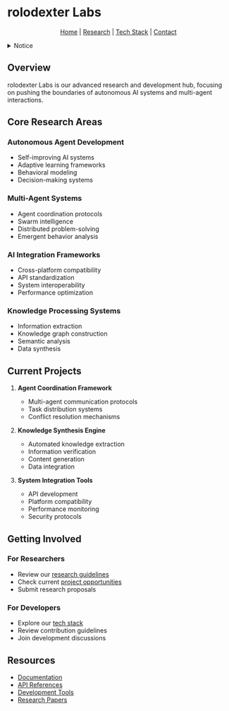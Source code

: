 # rolodexter Labs

<p align="center">
  <a href="../../README.md">Home</a> | <a href="../../research/research.md">Research</a> | <a href="../../techstack/techstack.md">Tech Stack</a> | <a href="../../contact.md">Contact</a>
</p>

<details>
<summary>Notice</summary>

This repository is protected by copyright and subject to usage restrictions. See the [Copyright Notice](../../COPYRIGHT.md) for details.
</details>

## Overview

rolodexter Labs is our advanced research and development hub, focusing on pushing the boundaries of autonomous AI systems and multi-agent interactions.

## Core Research Areas

### Autonomous Agent Development
- Self-improving AI systems
- Adaptive learning frameworks
- Behavioral modeling
- Decision-making systems

### Multi-Agent Systems
- Agent coordination protocols
- Swarm intelligence
- Distributed problem-solving
- Emergent behavior analysis

### AI Integration Frameworks
- Cross-platform compatibility
- API standardization
- System interoperability
- Performance optimization

### Knowledge Processing Systems
- Information extraction
- Knowledge graph construction
- Semantic analysis
- Data synthesis

## Current Projects

1. **Agent Coordination Framework**
   - Multi-agent communication protocols
   - Task distribution systems
   - Conflict resolution mechanisms

2. **Knowledge Synthesis Engine**
   - Automated knowledge extraction
   - Information verification
   - Content generation
   - Data integration

3. **System Integration Tools**
   - API development
   - Platform compatibility
   - Performance monitoring
   - Security protocols

## Getting Involved

### For Researchers
- Review our [research guidelines](../../research/research.md)
- Check current [project opportunities](../../contact.md)
- Submit research proposals

### For Developers
- Explore our [tech stack](../../techstack/techstack.md)
- Review contribution guidelines
- Join development discussions

## Resources

- [Documentation](./docs/)
- [API References](./api/)
- [Development Tools](./tools/)
- [Research Papers](../../research/papers/) 